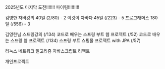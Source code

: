 2025년도 마지막 도전!!!!!!!  파이팅!!!!!!!!!

김영한 자바강의 40일 (2/80) - 2
이것이 자바다 45일 (/223) - 5
프로그래머스 180일 (/556) - 3

김영한님 스프링강의 (/134) 
코드로 배우는 스프링 부트 웹 프로젝트 (/52) 
코드로 배우는 스프링 웹 프로젝트 (/134)
스프링 부트 쇼핑몰 프로젝트 with JPA (/57)

리눅스
네트워크
알고리즘
자바스크립트
리액트

개인프로젝트
